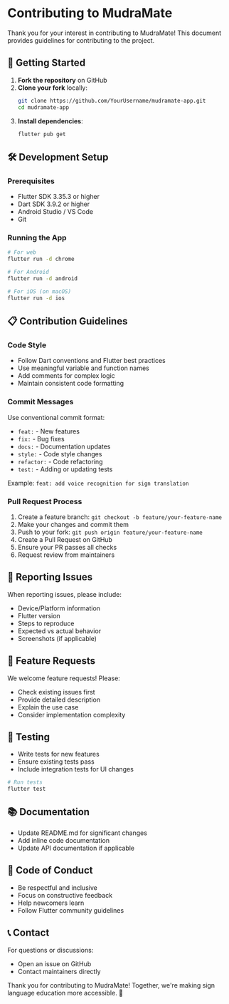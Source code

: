 # Contributing to MudraMate

Thank you for your interest in contributing to MudraMate! This document provides guidelines for contributing to the project.

## 🚀 Getting Started

1. **Fork the repository** on GitHub
2. **Clone your fork** locally:
   ```bash
   git clone https://github.com/YourUsername/mudramate-app.git
   cd mudramate-app
   ```
3. **Install dependencies**:
   ```bash
   flutter pub get
   ```

## 🛠️ Development Setup

### Prerequisites
- Flutter SDK 3.35.3 or higher
- Dart SDK 3.9.2 or higher
- Android Studio / VS Code
- Git

### Running the App
```bash
# For web
flutter run -d chrome

# For Android
flutter run -d android

# For iOS (on macOS)
flutter run -d ios
```

## 📋 Contribution Guidelines

### Code Style
- Follow Dart conventions and Flutter best practices
- Use meaningful variable and function names
- Add comments for complex logic
- Maintain consistent code formatting

### Commit Messages
Use conventional commit format:
- `feat:` - New features
- `fix:` - Bug fixes
- `docs:` - Documentation updates
- `style:` - Code style changes
- `refactor:` - Code refactoring
- `test:` - Adding or updating tests

Example: `feat: add voice recognition for sign translation`

### Pull Request Process
1. Create a feature branch: `git checkout -b feature/your-feature-name`
2. Make your changes and commit them
3. Push to your fork: `git push origin feature/your-feature-name`
4. Create a Pull Request on GitHub
5. Ensure your PR passes all checks
6. Request review from maintainers

## 🐛 Reporting Issues

When reporting issues, please include:
- Device/Platform information
- Flutter version
- Steps to reproduce
- Expected vs actual behavior
- Screenshots (if applicable)

## 📝 Feature Requests

We welcome feature requests! Please:
- Check existing issues first
- Provide detailed description
- Explain the use case
- Consider implementation complexity

## 🧪 Testing

- Write tests for new features
- Ensure existing tests pass
- Include integration tests for UI changes

```bash
# Run tests
flutter test
```

## 📚 Documentation

- Update README.md for significant changes
- Add inline code documentation
- Update API documentation if applicable

## 🤝 Code of Conduct

- Be respectful and inclusive
- Focus on constructive feedback
- Help newcomers learn
- Follow Flutter community guidelines

## 📞 Contact

For questions or discussions:
- Open an issue on GitHub
- Contact maintainers directly

Thank you for contributing to MudraMate! Together, we're making sign language education more accessible. 🙏